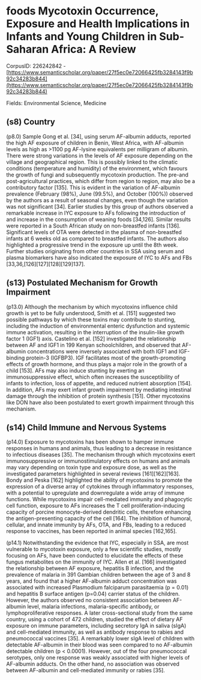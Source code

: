 # foods Mycotoxin Occurrence, Exposure and Health Implications in Infants and Young Children in Sub-Saharan Africa: A Review

CorpusID: 226242842 - [https://www.semanticscholar.org/paper/27f5ec0e72066425fb3284143f9b92c34283b844](https://www.semanticscholar.org/paper/27f5ec0e72066425fb3284143f9b92c34283b844)

Fields: Environmental Science, Medicine

## (s8) Country
(p8.0) Sample   Gong et al. [34], using serum AF-albumin adducts, reported the high AF exposure of children in Benin, West Africa, with AF-albumin levels as high as >1100 pg AF-lysine equivalents per milligram of albumin. There were strong variations in the levels of AF exposure depending on the village and geographical region. This is possibly linked to the climatic conditions (temperature and humidity) of the environment, which favours the growth of fungi and subsequently mycotoxin production. The pre-and post-agricultural practices, which differ from region to region, may also be a contributory factor [135]. This is evident in the variation of AF-albumin prevalence (February (98%), June (99.5%), and October (100%)) observed by the authors as a result of seasonal changes, even though the variation was not significant [34]. Earlier studies by this group of authors observed a remarkable increase in IYC exposure to AFs following the introduction of and increase in the consumption of weaning foods [34,126]. Similar results were reported in a South African study on non-breastfed infants [136]. Significant levels of OTA were detected in the plasma of non-breastfed infants at 6 weeks old as compared to breastfed infants. The authors also highlighted a progressive trend in the exposure up until the 8th week. Further studies originating from other countries in SSA using serum and plasma biomarkers have also indicated the exposure of IYC to AFs and FBs [33,36,[126][127][128][129]137].
## (s13) Postulated Mechanism for Growth Impairment
(p13.0) Although the mechanism by which mycotoxins influence child growth is yet to be fully understood, Smith et al. [151] suggested two possible pathways by which these toxins may contribute to stunting, including the induction of environmental enteric dysfunction and systemic immune activation, resulting in the interruption of the insulin-like growth factor 1 (IGF1) axis. Castelino et al. [152] investigated the relationship between AF and IGF1 in 199 Kenyan schoolchildren, and observed that AF-albumin concentrations were inversely associated with both IGF1 and IGF-binding protein-3 (IGFBP3). IGF facilitates most of the growth-promoting effects of growth hormone, and thus plays a major role in the growth of a child [153]. AFs may also induce stunting by exerting an immunosuppressive effect, which often increases the susceptibility of infants to infection, loss of appetite, and reduced nutrient absorption [154]. In addition, AFs may exert infant growth impairment by mediating intestinal damage through the inhibition of protein synthesis [151]. Other mycotoxins like DON have also been postulated to exert growth impairment through this mechanism.
## (s14) Child Immune and Nervous Systems
(p14.0) Exposure to mycotoxins has been shown to hamper immune responses in humans and animals, thus leading to a decrease in resistance to infectious diseases [35]. The mechanism through which mycotoxins exert immunosuppressive or immunostimulatory effects on humans and animals may vary depending on toxin type and exposure dose, as well as the investigated parameters highlighted in several reviews [161][162][163]. Bondy and Peska [162] highlighted the ability of mycotoxins to promote the expression of a diverse array of cytokines through inflammatory responses, with a potential to upregulate and downregulate a wide array of immune functions. While mycotoxins impair cell-mediated immunity and phagocytic cell function, exposure to AFs increases the T cell proliferation-inducing capacity of porcine monocyte-derived dendritic cells, therefore enhancing the antigen-presenting capacity of the cell [164]. The inhibition of humoral, cellular, and innate immunity by AFs, OTA, and FBs, leading to a reduced response to vaccines, has been reported in animal species [162,165].

(p14.1) Notwithstanding the evidence that IYC, especially in SSA, are most vulnerable to mycotoxin exposure, only a few scientific studies, mostly focusing on AFs, have been conducted to elucidate the effects of these fungus metabolites on the immunity of IYC. Allen et al. [166] investigated the relationship between AF exposure, hepatitis B infection, and the prevalence of malaria in 391 Gambian children between the age of 3 and 8 years, and found that a higher AF-albumin adduct concentration was associated with increased Plasmodium falciparum parasitaemia (p = 0.01) and hepatitis B surface antigen (p=0.04) carrier status of the children. However, the authors observed no consistent association between AF-albumin level, malaria infections, malaria-specific antibody, or lymphoproliferative responses. A later cross-sectional study from the same country, using a cohort of 472 children, studied the effect of dietary AF exposure on immune parameters, including secretory IgA in saliva (sIgA) and cell-mediated immunity, as well as antibody response to rabies and pneumococcal vaccines [35]. A remarkably lower sIgA level of children with detectable AF-albumin in their blood was seen compared to no AF-albumin detectable children (p < 0.0001). However, out of the four pneumococcal serotypes, only one response was weakly associated with higher levels of AF-albumin adducts. On the other hand, no association was observed between AF-albumin and cell-mediated immunity or rabies [35].
